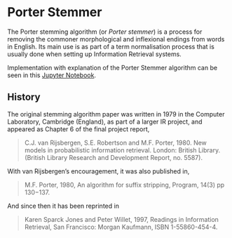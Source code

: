 # Porter Stemmer

The Porter stemming algorithm (or _Porter stemmer_) is a process for removing the 
commoner morphological and inflexional endings from words in English. Its main use is 
as part of a term normalisation process that is usually done when setting up 
Information Retrieval systems.


Implementation with explanation of the Porter Stemmer algorithm can be seen in this
[Jupyter Notebook]().

## History
The original stemming algorithm paper was written in 1979 in the Computer Laboratory, Cambridge (England), as part of 
a larger IR project, and appeared as Chapter 6 of the final project report,

> C.J. van Rijsbergen, S.E. Robertson and M.F. Porter, 1980. New models in probabilistic information retrieval. 
>London: British Library. (British Library Research and Development Report, no. 5587).

With van Rijsbergen’s encouragement, it was also published in,
> M.F. Porter, 1980, An algorithm for suffix stripping, Program, 14(3) pp 130−137.

And since then it has been reprinted in
> Karen Sparck Jones and Peter Willet, 1997, Readings in Information Retrieval, San Francisco: Morgan Kaufmann, 
>ISBN 1-55860-454-4.

